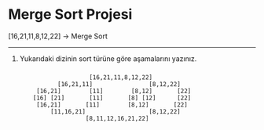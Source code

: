 # Merge Sort Projesi
[16,21,11,8,12,22] -> Merge Sort

---
1. Yukarıdaki dizinin sort türüne göre aşamalarını yazınız.
 ###
                           [16,21,11,8,12,22]
                  [16,21,11]                [8,12,22]
            [16,21]        [11]        [8,12]       [22]
           [16] [21]       [11]       [8] [12]      [22]
            [16,21]       [11]        [8,12]       [22]
                [11,16,21]                  [8,12,22]
                          [8,11,12,16,21,22]
###                  